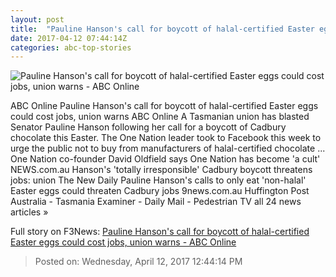 ```yaml
---
layout: post
title:  "Pauline Hanson's call for boycott of halal-certified Easter eggs could cost jobs, union warns - ABC Online"
date: 2017-04-12 07:44:14Z
categories: abc-top-stories
---
```


![Pauline Hanson's call for boycott of halal-certified Easter eggs could cost jobs, union warns - ABC Online](http://www.abc.net.au/news/image/8439718-1x1-700x700.jpg)

ABC Online Pauline Hanson's call for boycott of halal-certified Easter eggs could cost jobs, union warns ABC Online A Tasmanian union has blasted Senator Pauline Hanson following her call for a boycott of Cadbury chocolate this Easter. The One Nation leader took to Facebook this week to urge the public not to buy from manufacturers of halal-certified chocolate ... One Nation co-founder David Oldfield says One Nation has become 'a cult' NEWS.com.au Hanson's 'totally irresponsible' Cadbury boycott threatens jobs: union The New Daily Pauline Hanson's calls to only eat 'non-halal' Easter eggs could threaten Cadbury jobs 9news.com.au Huffington Post Australia - Tasmania Examiner - Daily Mail - Pedestrian TV all 24 news articles »


Full story on F3News: [Pauline Hanson's call for boycott of halal-certified Easter eggs could cost jobs, union warns - ABC Online](http://www.f3nws.com/n/DZSkzC)

> Posted on: Wednesday, April 12, 2017 12:44:14 PM

